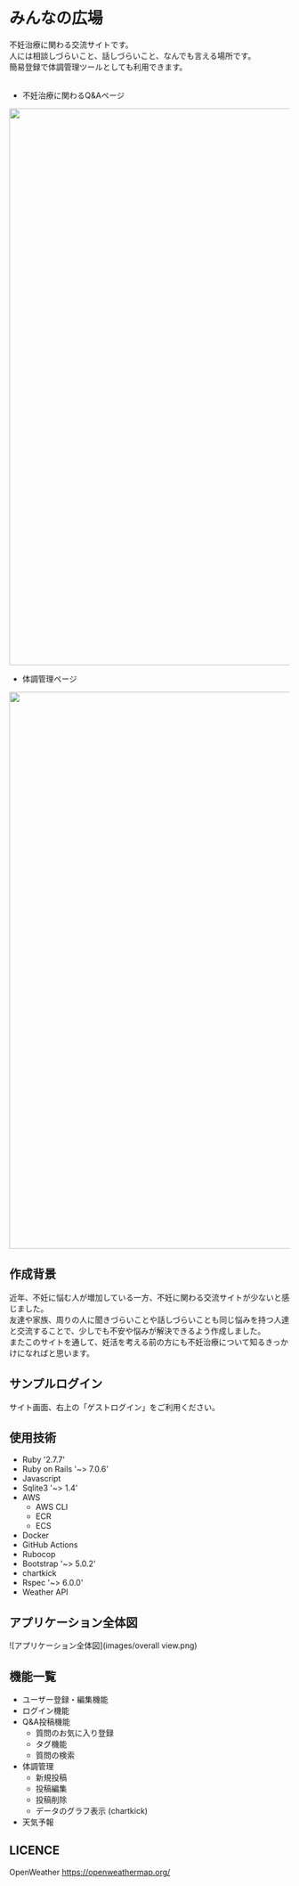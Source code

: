 # みんなの広場

不妊治療に関わる交流サイトです。  
人には相談しづらいこと、話しづらいこと、なんでも言える場所です。  
簡易登録で体調管理ツールとしても利用できます。  
<br>
* 不妊治療に関わるQ&Aページ
<img src="https://github.com/Shihotaro/chatspace/assets/123743578/e7e723c3-d3a3-48bd-8ab5-184113e4ae7a" width="1000">

* 体調管理ページ
<img src="https://github.com/Shihotaro/chatspace/assets/123743578/4f2b15f2-09a3-4340-95f5-c6b0d4d20b73" width="1000">

## 作成背景

近年、不妊に悩む人が増加している一方、不妊に関わる交流サイトが少ないと感じました。  
友達や家族、周りの人に聞きづらいことや話しづらいことも同じ悩みを持つ人達と交流することで、少しでも不安や悩みが解決できるよう作成しました。  
またこのサイトを通して、妊活を考える前の方にも不妊治療について知るきっかけになればと思います。  

## サンプルログイン

サイト画面、右上の「ゲストログイン」をご利用ください。

## 使用技術

* Ruby '2.7.7'
* Ruby on Rails '~> 7.0.6'
* Javascript
* Sqlite3 '~> 1.4'
* AWS
    * AWS CLI
    * ECR
    * ECS
* Docker
* GitHub Actions
* Rubocop
* Bootstrap '~> 5.0.2'
* chartkick
* Rspec '~> 6.0.0'
* Weather API

## アプリケーション全体図

![アプリケーション全体図](images/overall view.png)

## 機能一覧

* ユーザー登録・編集機能
* ログイン機能
* Q&A投稿機能
   * 質問のお気に入り登録
   * タグ機能
   * 質問の検索
* 体調管理
  * 新規投稿 
  * 投稿編集
  * 投稿削除
  * データのグラフ表示 (chartkick)
* 天気予報

## LICENCE
OpenWeather
https://openweathermap.org/
